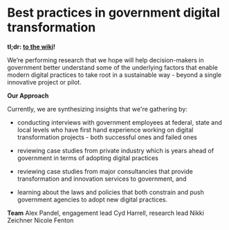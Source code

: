 # Best practices in government digital transformation

**tl;dr: [to the wiki](https://github.com/18F/transformation-research/wiki)!**


We’re performing research that we hope will help decision-makers in government better understand some of the underlying factors that enable modern digital practices to take root in a sustainable way - beyond a single innovative project or pilot.

**Our Approach**

Currently, we are synthesizing insights that we're gathering by:

* conducting interviews with government employees at federal, state and local levels who have first hand experience working on digital transformation projects - both successful ones and failed ones

* reviewing case studies from private industry which is years ahead of government in terms of adopting digital practices  

* reviewing case studies from major consultancies that provide transformation and innovation services to government, and

* learning about the laws and policies that both constrain and push government agencies to adopt new digital practices.  

**Team**
Alex Pandel, engagement lead
Cyd Harrell, research lead
Nikki Zeichner
Nicole Fenton
